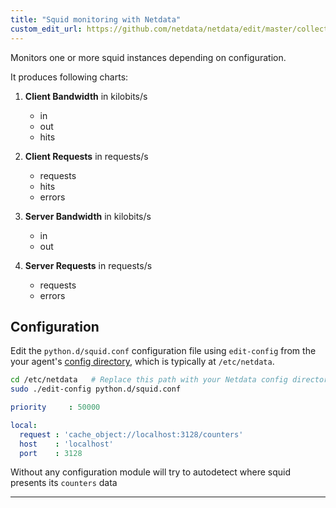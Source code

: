 ```yaml
---
title: "Squid monitoring with Netdata"
custom_edit_url: https://github.com/netdata/netdata/edit/master/collectors/python.d.plugin/squid/README.md
---
```




Monitors one or more squid instances depending on configuration.

It produces following charts:

1.  **Client Bandwidth** in kilobits/s

    -   in
    -   out
    -   hits

2.  **Client Requests** in requests/s

    -   requests
    -   hits
    -   errors

3.  **Server Bandwidth** in kilobits/s

    -   in
    -   out

4.  **Server Requests** in requests/s

    -   requests
    -   errors

## Configuration

Edit the `python.d/squid.conf` configuration file using `edit-config` from the your agent's [config
directory](/docs/step-by-step/step-04#find-your-netdataconf-file), which is typically at `/etc/netdata`.

```bash
cd /etc/netdata   # Replace this path with your Netdata config directory, if different
sudo ./edit-config python.d/squid.conf
```

```yaml
priority     : 50000

local:
  request : 'cache_object://localhost:3128/counters'
  host    : 'localhost'
  port    : 3128
```

Without any configuration module will try to autodetect where squid presents its `counters` data

---


